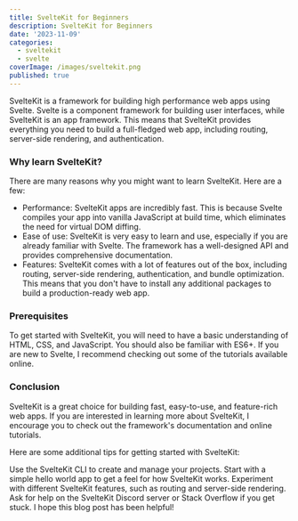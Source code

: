 ```yaml
---
title: SvelteKit for Beginners
description: SvelteKit for Beginners
date: '2023-11-09'
categories:
  - sveltekit
  - svelte
coverImage: /images/sveltekit.png
published: true
---
```


SvelteKit is a framework for building high performance web apps using Svelte. Svelte is a component framework for building user interfaces, while SvelteKit is an app framework. This means that SvelteKit provides everything you need to build a full-fledged web app, including routing, server-side rendering, and authentication.

### Why learn SvelteKit?

There are many reasons why you might want to learn SvelteKit. Here are a few:

- Performance: SvelteKit apps are incredibly fast. This is because Svelte compiles your app into vanilla JavaScript at build time, which eliminates the need for virtual DOM diffing.
- Ease of use: SvelteKit is very easy to learn and use, especially if you are already familiar with Svelte. The framework has a well-designed API and provides comprehensive documentation.
- Features: SvelteKit comes with a lot of features out of the box, including routing, server-side rendering, authentication, and bundle optimization. This means that you don't have to install any additional packages to build a production-ready web app.

### Prerequisites

To get started with SvelteKit, you will need to have a basic understanding of HTML, CSS, and JavaScript. You should also be familiar with ES6+. If you are new to Svelte, I recommend checking out some of the tutorials available online.

### Conclusion

SvelteKit is a great choice for building fast, easy-to-use, and feature-rich web apps. If you are interested in learning more about SvelteKit, I encourage you to check out the framework's documentation and online tutorials.

Here are some additional tips for getting started with SvelteKit:

Use the SvelteKit CLI to create and manage your projects.
Start with a simple hello world app to get a feel for how SvelteKit works.
Experiment with different SvelteKit features, such as routing and server-side rendering.
Ask for help on the SvelteKit Discord server or Stack Overflow if you get stuck.
I hope this blog post has been helpful!
